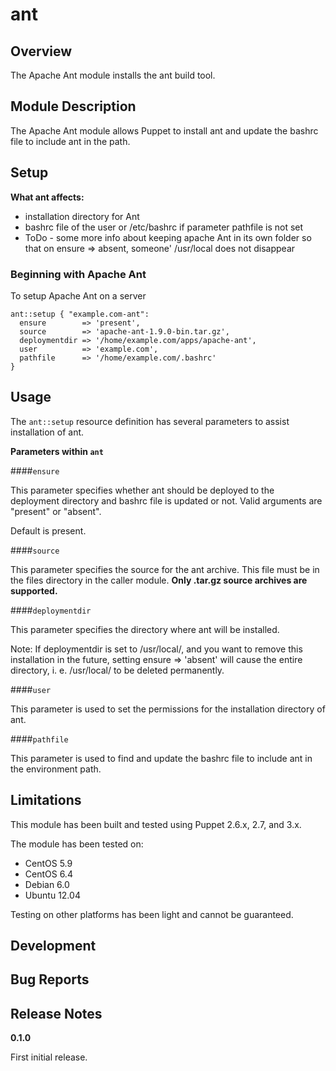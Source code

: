 ant
====


Overview
--------

The Apache Ant module installs the ant build tool.


Module Description
-------------------

The Apache Ant module allows Puppet to install ant and update the bashrc file to include ant in the path. 

Setup
-----

**What ant affects:**

* installation directory for Ant
* bashrc file of the user or /etc/bashrc if parameter pathfile is not set 
* ToDo - some more info about keeping apache Ant in its own folder so that on ensure => absent, someone' /usr/local does not disappear
	
### Beginning with Apache Ant

To setup Apache Ant on a server

    ant::setup { "example.com-ant":
      ensure        => 'present',
      source        => 'apache-ant-1.9.0-bin.tar.gz',
      deploymentdir => '/home/example.com/apps/apache-ant',
      user          => 'example.com',
      pathfile      => '/home/example.com/.bashrc'
    }

Usage
------

The `ant::setup` resource definition has several parameters to assist installation of ant.

**Parameters within `ant`**

####`ensure`

This parameter specifies whether ant should be deployed to the deployment directory and bashrc file is updated or not.
Valid arguments are "present" or "absent".

Default is present.


####`source`

This parameter specifies the source for the ant archive. 
This file must be in the files directory in the caller module. 
**Only .tar.gz source archives are supported.**

####`deploymentdir`

This parameter specifies the directory where ant will be installed.

Note: If deploymentdir is set to /usr/local/, and you want to remove this installation in the future, setting ensure => 'absent' will cause the entire directory, i. e. /usr/local/ to be deleted permanently.

####`user`

This parameter is used to set the permissions for the installation directory of ant.

####`pathfile`

This parameter is used to find and update the bashrc file to include ant in the environment path.


Limitations
------------

This module has been built and tested using Puppet 2.6.x, 2.7, and 3.x.

The module has been tested on:

* CentOS 5.9
* CentOS 6.4
* Debian 6.0 
* Ubuntu 12.04

Testing on other platforms has been light and cannot be guaranteed. 

Development
------------

Bug Reports
-----------

Release Notes
--------------

**0.1.0**

First initial release.
